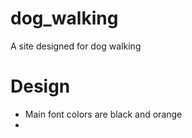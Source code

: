 # dog_walking
A site designed for dog walking
<h1>Design</h1>
<ul>
    <li>Main font colors are black and orange<li>
</ul>